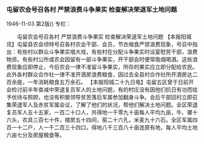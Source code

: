 ### 屯留农会号召各村  严禁浪费斗争果实  检查解决荣退军土地问题

1946-11-03
第2版()
专栏：

　　屯留农会号召各村  严禁浪费斗争果实
    检查解决荣退军土地问题
    【本报阳城讯】屯留县农会顷特号召各村农会干部、会员，节衣缩食严禁浪费现象，号召中指出：有些村以群众斗争果实唱大戏，有些村在分配斗争果实时设宴慰劳干部，浪费物资。有些村公所或农会因留有一部斗争果实，开干部会时便常吸烟喝酒。这些浪费现象应即停止，今后农会一律不准留斗争果实，所存的果实应立即分配给农民。此外各村群众合作社一律不准开酒房浪费粮食，因过去全县村合作社所开酒房达二百余座，一年消耗粮食五万余石。
    【本报阳城二十九日电】屯留五区曾于日前开会检讨前半年查减中荣退复员军人的土地问题，有的村庄没有因他们抗日有功而给予优待与照顾，也没有积极领导贫苦落后军属参加翻身斗争。会后干部回村立即召集荣退军人及赤贫军属会议，了解了他们的状况，帮他们解决土地问题。全区荣退复员军人五十五家，一百二十口人，共得地一千零九十亩每人平均九亩，牛、骡十六头，农具三百七十件，楼房五十四间，窑二十六孔，米麦九十六石。全区军属四百一十二户，人一千二百三十四口，得地八千三百八十亩连原有地，每人平均土地六亩七分及房屋粮食等。
